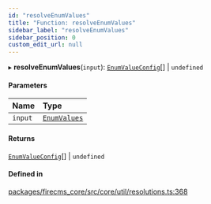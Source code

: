 ```yaml
---
id: "resolveEnumValues"
title: "Function: resolveEnumValues"
sidebar_label: "resolveEnumValues"
sidebar_position: 0
custom_edit_url: null
---
```


▸ **resolveEnumValues**(`input`): [`EnumValueConfig`](../types/EnumValueConfig.md)[] \| `undefined`

#### Parameters

| Name | Type |
| :------ | :------ |
| `input` | [`EnumValues`](../types/EnumValues.md) |

#### Returns

[`EnumValueConfig`](../types/EnumValueConfig.md)[] \| `undefined`

#### Defined in

[packages/firecms_core/src/core/util/resolutions.ts:368](https://github.com/FireCMSco/firecms/blob/d45f3739/packages/firecms_core/src/core/util/resolutions.ts#L368)
